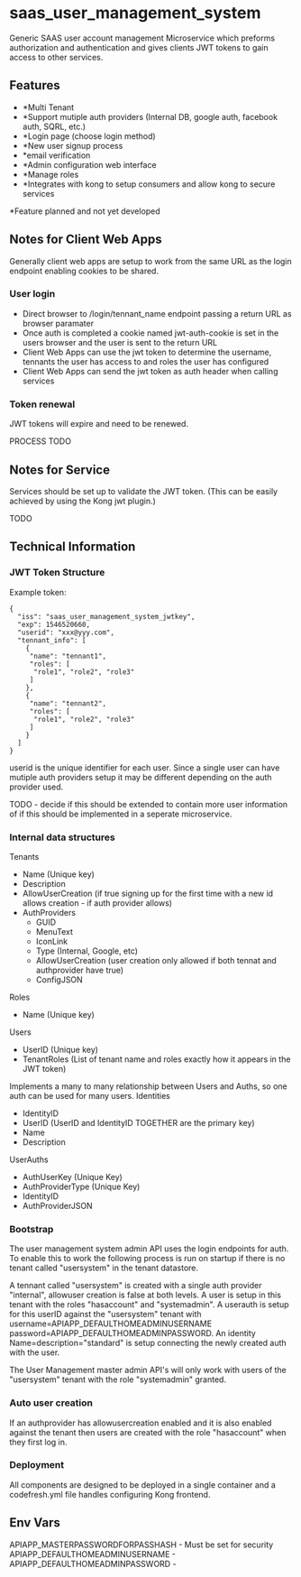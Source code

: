 # saas_user_management_system
Generic SAAS user account management Microservice which preforms authorization and authentication and gives clients JWT tokens to gain access to other services.

## Features

 - *Multi Tenant
 - *Support mutiple auth providers (Internal DB, google auth, facebook auth, SQRL, etc.)
 - *Login page (choose login method)
 - *New user signup process
 - *email verification
 - *Admin configuration web interface
 - *Manage roles
 - *Integrates with kong to setup consumers and allow kong to secure services
 
 *Feature planned and not yet developed

## Notes for Client Web Apps

Generally client web apps are setup to work from the same URL as the login endpoint enabling cookies to be shared.

### User login

 - Direct browser to /login/tennant_name endpoint passing a return URL as browser paramater
 - Once auth is completed a cookie named jwt-auth-cookie is set in the users browser and the user is sent to the return URL
 - Client Web Apps can use the jwt token to determine the username, tennants the user has access to and roles the user has configured
 - Client Web Apps can send the jwt token as auth header when calling services 
 
### Token renewal

JWT tokens will expire and need to be renewed.

PROCESS TODO


## Notes for Service

Services should be set up to validate the JWT token. (This can be easily achieved by using the Kong jwt plugin.)

TODO


## Technical Information

### JWT Token Structure

Example token:
```
{
  "iss": "saas_user_management_system_jwtkey",
  "exp": 1546520660,
  "userid": "xxx@yyy.com",
  "tennant_info": [
    {
     "name": "tennant1",
     "roles": [
      "role1", "role2", "role3"
     ]
    },
    {
     "name": "tennant2",
     "roles": [
      "role1", "role2", "role3"
     ]
    }
  ]
}
```

userid is the unique identifier for each user. Since a single user can have mutiple auth providers setup it may be different depending on the auth provider used.

TODO - decide if this should be extended to contain more user information of if this should be implemented in a seperate microservice.


### Internal data structures

Tenants
 - Name (Unique key)
 - Description
 - AllowUserCreation (if true signing up for the first time with a new id allows creation - if auth provider allows)
 - AuthProviders
   - GUID
   - MenuText
   - IconLink
   - Type (Internal, Google, etc)
   - AllowUserCreation (user creation only allowed if both tennat and authprovider have true)
   - ConfigJSON

Roles
 - Name (Unique key)

Users
 - UserID (Unique key)
 - TenantRoles (List of tenant name and roles exactly how it appears in the JWT token)

Implements a many to many relationship between Users and Auths, so one auth can be used for many users.
Identities
 - IdentityID
 - UserID (UserID and IdentityID TOGETHER are the primary key)
 - Name
 - Description

UserAuths
 - AuthUserKey (Unique Key)
 - AuthProviderType (Unique Key)
 - IdentityID
 - AuthProviderJSON

### Bootstrap

The user management system admin API uses the login endpoints for auth. To enable this to work the following process is run on startup if there is no tenant called "usersystem" in the tenant datastore.

A tennant called "usersystem" is created with a single auth provider "internal", allowuser creation is false at both levels.
A user is setup in this tenant with the roles "hasaccount" and "systemadmin". 
A userauth is setup for this userID against the "usersystem" tenant with username=APIAPP_DEFAULTHOMEADMINUSERNAME password=APIAPP_DEFAULTHOMEADMINPASSWORD.
An identity Name=description="standard" is setup connecting the newly created auth with the user.

The User Management master admin API's will only work with users of the "usersystem" tenant with the role "systemadmin" granted.

### Auto user creation

If an authprovider has allowusercreation enabled and it is also enabled against the tenant then users are created with the role "hasaccount" when they first log in.

### Deployment

All components are designed to be deployed in a single container and a codefresh.yml file handles configuring Kong frontend.


## Env Vars

APIAPP_MASTERPASSWORDFORPASSHASH - Must be set for security
APIAPP_DEFAULTHOMEADMINUSERNAME -
APIAPP_DEFAULTHOMEADMINPASSWORD  -